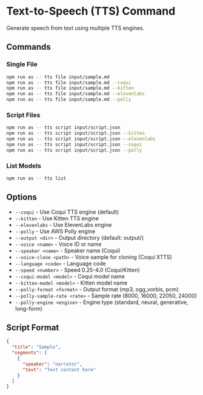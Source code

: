 # Text-to-Speech (TTS) Command

Generate speech from text using multiple TTS engines.

## Commands

### Single File
```bash
npm run as -- tts file input/sample.md
npm run as -- tts file input/sample.md --coqui
npm run as -- tts file input/sample.md --kitten
npm run as -- tts file input/sample.md --elevenlabs
npm run as -- tts file input/sample.md --polly
```

### Script Files
```bash
npm run as -- tts script input/script.json
npm run as -- tts script input/script.json --kitten
npm run as -- tts script input/script.json --elevenlabs
npm run as -- tts script input/script.json --coqui
npm run as -- tts script input/script.json --polly
```

### List Models
```bash
npm run as -- tts list
```

## Options

- `--coqui` - Use Coqui TTS engine (default)
- `--kitten` - Use Kitten TTS engine
- `--elevenlabs` - Use ElevenLabs engine
- `--polly` - Use AWS Polly engine
- `--output <dir>` - Output directory (default: output/)
- `--voice <name>` - Voice ID or name
- `--speaker <name>` - Speaker name (Coqui)
- `--voice-clone <path>` - Voice sample for cloning (Coqui XTTS)
- `--language <code>` - Language code
- `--speed <number>` - Speed 0.25-4.0 (Coqui/Kitten)
- `--coqui-model <model>` - Coqui model name
- `--kitten-model <model>` - Kitten model name
- `--polly-format <format>` - Output format (mp3, ogg_vorbis, pcm)
- `--polly-sample-rate <rate>` - Sample rate (8000, 16000, 22050, 24000)
- `--polly-engine <engine>` - Engine type (standard, neural, generative, long-form)

## Script Format
```json
{
  "title": "Sample",
  "segments": [
    {
      "speaker": "narrator",
      "text": "Text content here"
    }
  ]
}
```